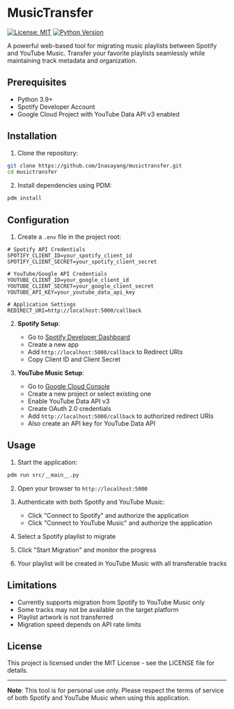 # MusicTransfer

[![License: MIT](https://img.shields.io/badge/License-MIT-yellow.svg)](https://opensource.org/licenses/MIT)
[![Python Version](https://img.shields.io/badge/python-3.9%2B-blue)](https://www.python.org/downloads/)

A powerful web-based tool for migrating music playlists between Spotify and YouTube Music. Transfer your favorite playlists seamlessly while maintaining track metadata and organization.

## Prerequisites

- Python 3.9+
- Spotify Developer Account
- Google Cloud Project with YouTube Data API v3 enabled

## Installation

1. Clone the repository:

```bash
git clone https://github.com/Inasayang/musictransfer.git
cd musictransfer
```

2. Install dependencies using PDM:

```bash
pdm install
```

## Configuration

1. Create a `.env` file in the project root:

```env
# Spotify API Credentials
SPOTIFY_CLIENT_ID=your_spotify_client_id
SPOTIFY_CLIENT_SECRET=your_spotify_client_secret

# YouTube/Google API Credentials
YOUTUBE_CLIENT_ID=your_google_client_id
YOUTUBE_CLIENT_SECRET=your_google_client_secret
YOUTUBE_API_KEY=your_youtube_data_api_key

# Application Settings
REDIRECT_URI=http://localhost:5000/callback
```

2. **Spotify Setup**:
   - Go to [Spotify Developer Dashboard](https://developer.spotify.com/dashboard)
   - Create a new app
   - Add `http://localhost:5000/callback` to Redirect URIs
   - Copy Client ID and Client Secret

3. **YouTube Music Setup**:
   - Go to [Google Cloud Console](https://console.cloud.google.com/)
   - Create a new project or select existing one
   - Enable YouTube Data API v3
   - Create OAuth 2.0 credentials
   - Add `http://localhost:5000/callback` to authorized redirect URIs
   - Also create an API key for YouTube Data API

## Usage

1. Start the application:
```bash
pdm run src/__main__.py
```

2. Open your browser to `http://localhost:5000`

3. Authenticate with both Spotify and YouTube Music:
   - Click "Connect to Spotify" and authorize the application
   - Click "Connect to YouTube Music" and authorize the application

4. Select a Spotify playlist to migrate

5. Click "Start Migration" and monitor the progress

6. Your playlist will be created in YouTube Music with all transferable tracks

## Limitations

- Currently supports migration from Spotify to YouTube Music only
- Some tracks may not be available on the target platform
- Playlist artwork is not transferred
- Migration speed depends on API rate limits

## License

This project is licensed under the MIT License - see the LICENSE file for details.

---

**Note**: This tool is for personal use only. Please respect the terms of service of both Spotify and YouTube Music when using this application.